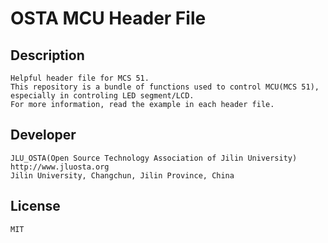 # OSTA MCU Header File

## Description
	Helpful header file for MCS 51.
	This repository is a bundle of functions used to control MCU(MCS 51), especially in controling LED segment/LCD.
	For more information, read the example in each header file.


## Developer
	JLU_OSTA(Open Source Technology Association of Jilin University)
	http://www.jluosta.org
	Jilin University, Changchun, Jilin Province, China


## License
	MIT
